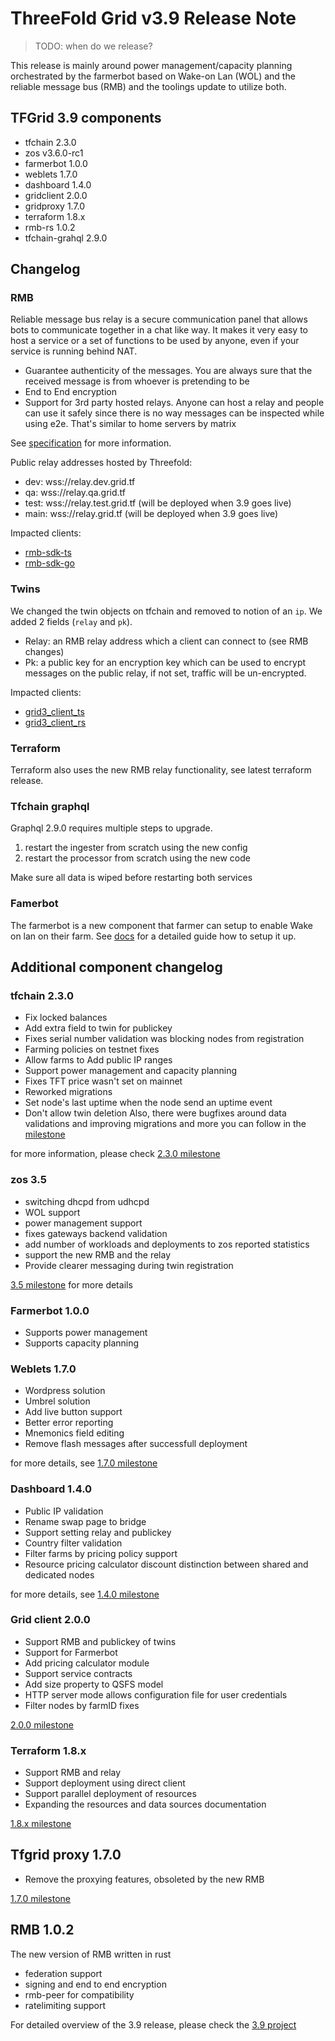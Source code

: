 # ThreeFold Grid v3.9 Release Note

> TODO: when do we release?

This release is mainly around power management/capacity planning orchestrated by the farmerbot based on Wake-on Lan (WOL) and the reliable message bus (RMB) and the toolings update to utilize both.

## TFGrid 3.9 components

- tfchain 2.3.0
- zos v3.6.0-rc1
- farmerbot 1.0.0
- weblets 1.7.0
- dashboard 1.4.0
- gridclient 2.0.0
- gridproxy 1.7.0
- terraform 1.8.x
- rmb-rs 1.0.2
- tfchain-grahql 2.9.0

## Changelog

### RMB

Reliable message bus relay is a secure communication panel that allows bots to communicate together in a chat like way. It makes it very easy to host a service or a set of functions to be used by anyone, even if your service is running behind NAT.

- Guarantee authenticity of the messages. You are always sure that the received message is from whoever is pretending to be
- End to End encryption
- Support for 3rd party hosted relays. Anyone can host a relay and people can use it safely since there is no way messages can be inspected while using e2e. That's similar to home servers by matrix

See [specification](https://github.com/threefoldtech/rmb-rs/blob/main/docs/readme.md) for more information.

Public relay addresses hosted by Threefold:

- dev: wss://relay.dev.grid.tf
- qa: wss://relay.qa.grid.tf
- test: wss://relay.test.grid.tf (will be deployed when 3.9 goes live)
- main: wss://relay.grid.tf (will be deployed when 3.9 goes live)

Impacted clients:

- [rmb-sdk-ts](https://github.com/threefoldtech/rmb-sdk-ts/releases/tag/v1.1.1)
- [rmb-sdk-go](https://github.com/threefoldtech/rmb-sdk-go/releases/tag/v1.0.0)

### Twins

We changed the twin objects on tfchain and removed to notion of an `ip`. We added 2 fields (`relay` and `pk`).

- Relay: an RMB relay address which a client can connect to (see RMB changes)
- Pk: a public key for an encryption key which can be used to encrypt messages on the public relay, if not set, traffic will be un-encrypted.

Impacted clients:

- [grid3_client_ts](https://github.com/threefoldtech/grid3_client_ts/releases/tag/1.5.3)
- [grid3_client_rs](https://github.com/threefoldtech/grid3_client_rs/releases/tag/v0.2.0)

### Terraform

Terraform also uses the new RMB relay functionality, see latest terraform release.

### Tfchain graphql

Graphql 2.9.0 requires multiple steps to upgrade.

1. restart the ingester from scratch using the new config
2. restart the processor from scratch using the new code

Make sure all data is wiped before restarting both services

### Famerbot

The farmerbot is a new component that farmer can setup to enable Wake on lan on their farm. See [docs](https://manual.grid.tf/farmerbot/farmerbot.html) for a detailed guide how to setup it up.

## Additional component changelog

### tfchain 2.3.0

- Fix locked balances
- Add extra field to twin for publickey
- Fixes serial number validation was blocking nodes from registration
- Farming policies on testnet fixes
- Allow farms to Add public IP ranges
- Support power management and capacity planning
- Fixes TFT price wasn't set on mainnet
- Reworked migrations
- Set node's last uptime when the node send an uptime event
- Don't allow twin deletion
  Also, there were bugfixes around data validations and improving migrations and more you can follow in the [milestone](https://github.com/threefoldtech/tfchain/milestone/11)

for more information, please check [2.3.0 milestone](https://github.com/threefoldtech/tfchain/milestone/11)

### zos 3.5

- switching dhcpd from udhcpd
- WOL support
- power management support
- fixes gateways backend validation
- add number of workloads and deployments to zos reported statistics
- support the new RMB and the relay
- Provide clearer messaging during twin registration

[3.5 milestone](https://github.com/threefoldtech/zos/milestone/12) for more details

### Farmerbot 1.0.0

- Supports power management
- Supports capacity planning

### Weblets 1.7.0

- Wordpress solution
- Umbrel solution
- Add live button support
- Better error reporting
- Mnemonics field editing
- Remove flash messages after successfull deployment

for more details, see [1.7.0 milestone](https://github.com/threefoldtech/grid_weblets/milestone/9)

### Dashboard 1.4.0

- Public IP validation
- Rename swap page to bridge
- Support setting relay and publickey
- Country filter validation
- Filter farms by pricing policy support
- Resource pricing calculator discount distinction between shared and dedicated nodes

for more details, see [1.4.0 milestone](https://github.com/threefoldtech/tfgrid_dashboard/milestone/13)

### Grid client 2.0.0

- Support RMB and publickey of twins
- Support for Farmerbot
- Add pricing calculator module
- Support service contracts
- Add size property to QSFS model
- HTTP server mode allows configuration file for user credentials
- Filter nodes by farmID fixes


[2.0.0 milestone](https://github.com/threefoldtech/grid3_client_ts/milestone/15)

### Terraform 1.8.x

- Support RMB and relay
- Support deployment using direct client 
- Support parallel deployment of resources
- Expanding the resources and data sources documentation

[1.8.x milestone](https://github.com/threefoldtech/terraform-provider-grid/milestone/16)

## Tfgrid proxy 1.7.0

- Remove the proxying features, obsoleted by the new RMB

[1.7.0 milestone](https://github.com/threefoldtech/tfgridclient_proxy/milestone/6)

## RMB 1.0.2

The new version of RMB written in rust

- federation support
- signing and end to end encryption
- rmb-peer for compatibility
- ratelimiting support

For detailed overview of the 3.9 release, please check the [3.9 project](https://github.com/orgs/threefoldtech/projects/172)
